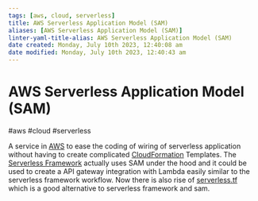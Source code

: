 ```yaml
---
tags: [aws, cloud, serverless]
title: AWS Serverless Application Model (SAM)
aliases: [AWS Serverless Application Model (SAM)]
linter-yaml-title-alias: AWS Serverless Application Model (SAM)
date created: Monday, July 10th 2023, 12:40:08 am
date modified: Monday, July 10th 2023, 12:40:43 am
---
```

# AWS Serverless Application Model (SAM)
#aws #cloud #serverless 

A service in [AWS](Cloud%20Computing/AWS/AWS.md) to ease the coding of wiring of serverless application without having to create complicated [CloudFormation](Cloud%20Computing/AWS/Application%20Integration/CloudFormation.md) Templates. The  [Serverless Framework](Serverless%20Framework) actually uses SAM under the hood and it could be used to create a API gateway integration with Lambda  easily similar to the serverless framework workflow. Now there is also rise of [serverless.tf](https://serverless.tf/) which is a good alternative to serverless framework and sam. 
